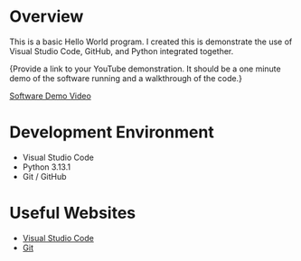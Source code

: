 # Overview

This is a basic Hello World program. I created this is demonstrate the use of Visual Studio Code, GitHub, and Python integrated together. 

{Provide a link to your YouTube demonstration.  It should be a one minute demo of the software running and a walkthrough of the code.}

[Software Demo Video](https://youtu.be/S7DJPhldnsQ)

# Development Environment

* Visual Studio Code
* Python 3.13.1
* Git / GitHub

# Useful Websites

* [Visual Studio Code](https://code.visualstudio.com/download)
* [Git](https://git-scm.com/downloads)